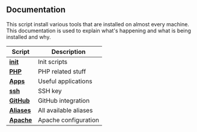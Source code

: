 Documentation
-------------

This script install various tools that are installed on almost
every machine. This documentation is used to explain what's
happening and what is being installed and why.

Script                      | Description           |
----------------------------|-----------------------|
**[init](init.md)**         | Init scripts          |
**[PHP](php.md)**           | PHP related stuff     |
**[Apps](apps.md)**         | Useful applications   |
**[ssh](ssh.md)**           | SSH key               |
**[GitHub](github.md)**     | GitHub integration    |
**[Aliases](aliases.md)**   | All available aliases |
**[Apache](apache.md)**     | Apache configuration  |
